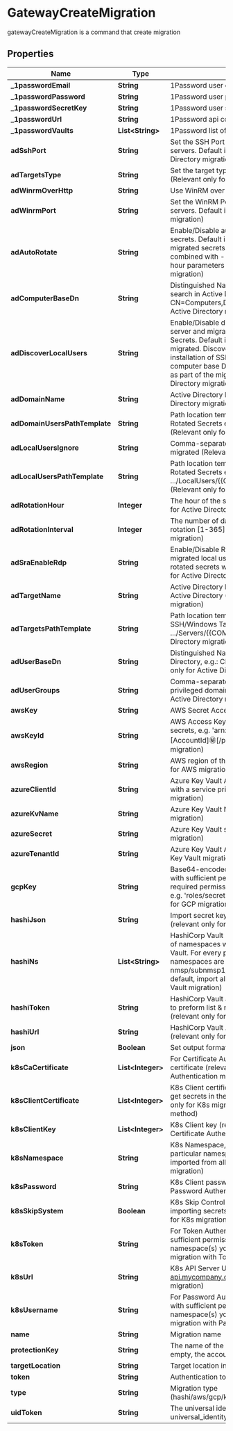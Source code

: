 

# GatewayCreateMigration

gatewayCreateMigration is a command that create migration

## Properties

Name | Type | Description | Notes
------------ | ------------- | ------------- | -------------
**_1passwordEmail** | **String** | 1Password user email to connect to the API |  [optional]
**_1passwordPassword** | **String** | 1Password user password to connect to the API |  [optional]
**_1passwordSecretKey** | **String** | 1Password user secret key to connect to the API |  [optional]
**_1passwordUrl** | **String** | 1Password api container url |  [optional]
**_1passwordVaults** | **List&lt;String&gt;** | 1Password list of vault to get the items from |  [optional]
**adSshPort** | **String** | Set the SSH Port for further connection to the domain servers. Default is port 22 (Relevant only for Active Directory migration) |  [optional]
**adTargetsType** | **String** | Set the target type of the domain servers [ssh/windows](Relevant only for Active Directory migration) |  [optional]
**adWinrmOverHttp** | **String** | Use WinRM over HTTP, by default runs over HTTPS |  [optional]
**adWinrmPort** | **String** | Set the WinRM Port for further connection to the domain servers. Default is 5986 (Relevant only for Active Directory migration) |  [optional]
**adAutoRotate** | **String** | Enable/Disable automatic/recurrent rotation for migrated secrets. Default is false: only manual rotation is allowed for migrated secrets. If set to true, this command should be combined with --ad-rotation-interval and --ad-rotation-hour parameters (Relevant only for Active Directory migration) |  [optional]
**adComputerBaseDn** | **String** | Distinguished Name of Computer objects (servers) to search in Active Directory e.g.: CN&#x3D;Computers,DC&#x3D;example,DC&#x3D;com (Relevant only for Active Directory migration) |  [optional]
**adDiscoverLocalUsers** | **String** | Enable/Disable discovery of local users from each domain server and migrate them as SSH/Windows Rotated Secrets. Default is false: only domain users will be migrated. Discovery of local users might require further installation of SSH on the servers, based on the supplied computer base DN. This will be implemented automatically as part of the migration process (Relevant only for Active Directory migration) |  [optional]
**adDomainName** | **String** | Active Directory Domain Name (Relevant only for Active Directory migration) |  [optional]
**adDomainUsersPathTemplate** | **String** | Path location template for migrating domain users as Rotated Secrets e.g.: .../DomainUsers/{{USERNAME}} (Relevant only for Active Directory migration) |  [optional]
**adLocalUsersIgnore** | **String** | Comma-separated list of Local Users which should not be migrated (Relevant only for Active Directory migration) |  [optional]
**adLocalUsersPathTemplate** | **String** | Path location template for migrating domain users as Rotated Secrets e.g.: .../LocalUsers/{{COMPUTER_NAME}}/{{USERNAME}} (Relevant only for Active Directory migration) |  [optional]
**adRotationHour** | **Integer** | The hour of the scheduled rotation in UTC (Relevant only for Active Directory migration) |  [optional]
**adRotationInterval** | **Integer** | The number of days to wait between every automatic rotation [1-365] (Relevant only for Active Directory migration) |  [optional]
**adSraEnableRdp** | **String** | Enable/Disable RDP Secure Remote Access for the migrated local users rotated secrets. Default is false: rotated secrets will not be created with SRA (Relevant only for Active Directory migration) |  [optional]
**adTargetName** | **String** | Active Directory LDAP Target Name. Server type should be Active Directory (Relevant only for Active Directory migration) |  [optional]
**adTargetsPathTemplate** | **String** | Path location template for migrating domain servers as SSH/Windows Targets e.g.: .../Servers/{{COMPUTER_NAME}} (Relevant only for Active Directory migration) |  [optional]
**adUserBaseDn** | **String** | Distinguished Name of User objects to search in Active Directory, e.g.: CN&#x3D;Users,DC&#x3D;example,DC&#x3D;com (Relevant only for Active Directory migration) |  [optional]
**adUserGroups** | **String** | Comma-separated list of domain groups from which privileged domain users will be migrated (Relevant only for Active Directory migration) |  [optional]
**awsKey** | **String** | AWS Secret Access Key (relevant only for AWS migration) |  [optional]
**awsKeyId** | **String** | AWS Access Key ID with sufficient permissions to get all secrets, e.g. &#39;arn:aws:secretsmanager:[Region]:[AccountId]:secret:[/path/to/secrets/_*]&#39; (relevant only for AWS migration) |  [optional]
**awsRegion** | **String** | AWS region of the required Secrets Manager (relevant only for AWS migration) |  [optional]
**azureClientId** | **String** | Azure Key Vault Access client ID, should be Azure AD App with a service principal (relevant only for Azure Key Vault migration) |  [optional]
**azureKvName** | **String** | Azure Key Vault Name (relevant only for Azure Key Vault migration) |  [optional]
**azureSecret** | **String** | Azure Key Vault secret (relevant only for Azure Key Vault migration) |  [optional]
**azureTenantId** | **String** | Azure Key Vault Access tenant ID (relevant only for Azure Key Vault migration) |  [optional]
**gcpKey** | **String** | Base64-encoded GCP Service Account private key text with sufficient permissions to Secrets Manager, Minimum required permission is Secret Manager Secret Accessor, e.g. &#39;roles/secretmanager.secretAccessor&#39; (relevant only for GCP migration) |  [optional]
**hashiJson** | **String** | Import secret key as json value or independent secrets (relevant only for HasiCorp Vault migration) [true/false] |  [optional]
**hashiNs** | **List&lt;String&gt;** | HashiCorp Vault Namespaces is a comma-separated list of namespaces which need to be imported into Akeyless Vault. For every provided namespace, all its child namespaces are imported as well, e.g. nmsp/subnmsp1/subnmsp2,nmsp/anothernmsp. By default, import all namespaces (relevant only for HasiCorp Vault migration) |  [optional]
**hashiToken** | **String** | HashiCorp Vault access token with sufficient permissions to preform list &amp; read operations on secrets objects (relevant only for HasiCorp Vault migration) |  [optional]
**hashiUrl** | **String** | HashiCorp Vault API URL, e.g. https://vault-mgr01:8200 (relevant only for HasiCorp Vault migration) |  [optional]
**json** | **Boolean** | Set output format to JSON |  [optional]
**k8sCaCertificate** | **List&lt;Integer&gt;** | For Certificate Authentication method K8s Cluster CA certificate (relevant only for K8s migration with Certificate Authentication method) |  [optional]
**k8sClientCertificate** | **List&lt;Integer&gt;** | K8s Client certificate with sufficient permission to list and get secrets in the namespace(s) you selected (relevant only for K8s migration with Certificate Authentication method) |  [optional]
**k8sClientKey** | **List&lt;Integer&gt;** | K8s Client key (relevant only for K8s migration with Certificate Authentication method) |  [optional]
**k8sNamespace** | **String** | K8s Namespace, Use this field to import secrets from a particular namespace only. By default, the secrets are imported from all namespaces (relevant only for K8s migration) |  [optional]
**k8sPassword** | **String** | K8s Client password (relevant only for K8s migration with Password Authentication method) |  [optional]
**k8sSkipSystem** | **Boolean** | K8s Skip Control Plane Secrets, This option allows to avoid importing secrets from system namespaces (relevant only for K8s migration) |  [optional]
**k8sToken** | **String** | For Token Authentication method K8s Bearer Token with sufficient permission to list and get secrets in the namespace(s) you selected (relevant only for K8s migration with Token Authentication method) |  [optional]
**k8sUrl** | **String** | K8s API Server URL, e.g. https://k8s-api.mycompany.com:6443 (relevant only for K8s migration) |  [optional]
**k8sUsername** | **String** | For Password Authentication method K8s Client username with sufficient permission to list and get secrets in the namespace(s) you selected (relevant only for K8s migration with Password Authentication method) |  [optional]
**name** | **String** | Migration name | 
**protectionKey** | **String** | The name of the key that protects the classic key value (if empty, the account default key will be used) |  [optional]
**targetLocation** | **String** | Target location in Akeyless for imported secrets | 
**token** | **String** | Authentication token (see &#x60;/auth&#x60; and &#x60;/configure&#x60;) |  [optional]
**type** | **String** | Migration type (hashi/aws/gcp/k8s/azure_kv/1password/active_directory) |  [optional]
**uidToken** | **String** | The universal identity token, Required only for universal_identity authentication |  [optional]



